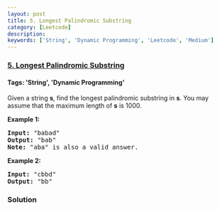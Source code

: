```yaml
---
layout: post
title: 5. Longest Palindromic Substring
category: [Leetcode]
description: 
keywords: ['String', 'Dynamic Programming', 'Leetcode', 'Medium']
---
```

### [5. Longest Palindromic Substring](https://leetcode.com/problems/longest-palindromic-substring)

#### Tags: 'String', 'Dynamic Programming'

<div class="content__u3I1 question-content__JfgR"><div><p>Given a string <strong>s</strong>, find the longest palindromic substring in <strong>s</strong>. You may assume that the maximum length of <strong>s</strong> is 1000.</p>
<p><strong>Example 1:</strong></p>
<pre><strong>Input:</strong> "babad"
<strong>Output:</strong> "bab"
<strong>Note:</strong> "aba" is also a valid answer.
</pre>
<p><strong>Example 2:</strong></p>
<pre><strong>Input:</strong> "cbbd"
<strong>Output:</strong> "bb"
</pre>
</div></div>

### Solution
